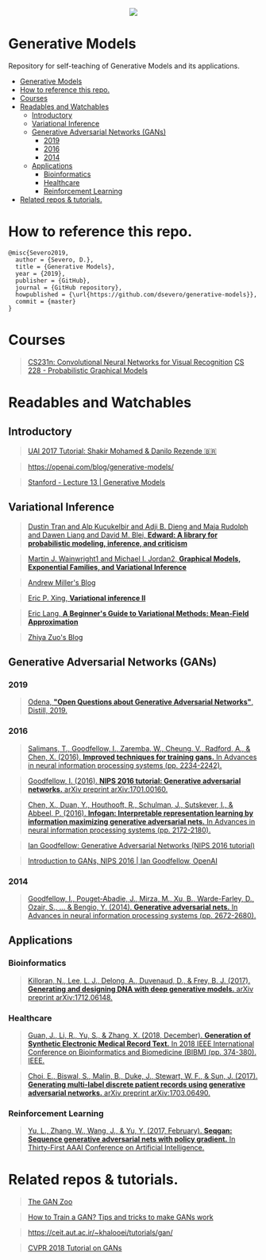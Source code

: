 <p align="center"> 
  <img src="assets/gan-mnist-5.gif">
</p>

Generative Models
===================
Repository for self-teaching of Generative Models and its applications.
<!--ts-->
   * [Generative Models](#generative-models)
   * [How to reference this repo.](#how-to-reference-this-repo)
   * [Courses](#courses)
   * [Readables and Watchables](#readables-and-watchables)
      * [Introductory](#introductory)
      * [Variational Inference](#variational-inference)
      * [Generative Adversarial Networks (GANs)](#generative-adversarial-networks-gans)
         * [2019](#2019)
         * [2016](#2016)
         * [2014](#2014)
      * [Applications](#applications)
         * [Bioinformatics](#bioinformatics)
         * [Healthcare](#healthcare)
         * [Reinforcement Learning](#reinforcement-learning)
   * [Related repos &amp; tutorials.](#related-repos--tutorials)

<!-- Added by: severo, at: Wed Jul 24 14:01:25 -03 2019 -->

<!--te-->

# How to reference this repo.
```
@misc{Severo2019,
  author = {Severo, D.},
  title = {Generative Models},
  year = {2019},
  publisher = {GitHub},
  journal = {GitHub repository},
  howpublished = {\url{https://github.com/dsevero/generative-models}},
  commit = {master}
}
```
# Courses
> [CS231n: Convolutional Neural Networks for Visual Recognition](http://cs231n.stanford.edu/)
> [CS 228 - Probabilistic Graphical Models](https://cs228.stanford.edu/)

# Readables and Watchables

## Introductory
> [UAI 2017 Tutorial: Shakir Mohamed & Danilo Rezende :brazil:](https://www.youtube.com/watch?v=JrO5fSskISY)

> https://openai.com/blog/generative-models/

> [Stanford - Lecture 13 | Generative Models](https://www.youtube.com/watch?v=5WoItGTWV54)

## Variational Inference
> [Dustin Tran and Alp Kucukelbir and Adji B. Dieng and Maja Rudolph and Dawen Liang and David M. Blei, **Edward: A library for probabilistic modeling, inference, and criticism**](http://edwardlib.org/tutorials/)

> [Martin J. Wainwright1 and Michael I. Jordan2, **Graphical Models, Exponential Families, and Variational Inference**](https://people.eecs.berkeley.edu/~wainwrig/Papers/WaiJor08_FTML.pdf)

> [Andrew Miller's Blog](http://andymiller.github.io/blog/)

> [ Eric P. Xing, **Variational inference II**](https://www.cs.cmu.edu/~epxing/Class/10708-15/notes/10708_scribe_lecture13.pdf)

> [Eric Lang, **A Beginner's Guide to Variational Methods: Mean-Field Approximation**](https://blog.evjang.com/2016/08/variational-bayes.html)

> [Zhiya Zuo's Blog](https://zhiyzuo.github.io/blog/)

## Generative Adversarial Networks (GANs)
### 2019
> [Odena, **"Open Questions about Generative Adversarial Networks"**, Distill, 2019.](https://distill.pub/2019/gan-open-problems/)

### 2016
> [Salimans, T., Goodfellow, I., Zaremba, W., Cheung, V., Radford, A., & Chen, X. (2016). **Improved techniques for training gans.** In Advances in neural information processing systems (pp. 2234-2242).](https://arxiv.org/abs/1606.03498)

> [Goodfellow, I. (2016). **NIPS 2016 tutorial: Generative adversarial networks.** arXiv preprint arXiv:1701.00160.](https://arxiv.org/abs/1701.00160)

> [Chen, X., Duan, Y., Houthooft, R., Schulman, J., Sutskever, I., & Abbeel, P. (2016). **Infogan: Interpretable representation learning by information maximizing generative adversarial nets.** In Advances in neural information processing systems (pp. 2172-2180).](https://arxiv.org/abs/1606.03657)

> [Ian Goodfellow: Generative Adversarial Networks (NIPS 2016 tutorial)](https://www.youtube.com/watch?v=HGYYEUSm-0Q)

> [Introduction to GANs, NIPS 2016 | Ian Goodfellow, OpenAI](https://www.youtube.com/watch?v=9JpdAg6uMXs)

### 2014
> [Goodfellow, I., Pouget-Abadie, J., Mirza, M., Xu, B., Warde-Farley, D., Ozair, S., ... & Bengio, Y. (2014). **Generative adversarial nets.** In Advances in neural information processing systems (pp. 2672-2680).](https://arxiv.org/abs/1406.2661)

## Applications
### Bioinformatics
> [Killoran, N., Lee, L. J., Delong, A., Duvenaud, D., & Frey, B. J. (2017). **Generating and designing DNA with deep generative models.** arXiv preprint arXiv:1712.06148.](https://arxiv.org/abs/1712.06148)

### Healthcare
> [Guan, J., Li, R., Yu, S., & Zhang, X. (2018, December). **Generation of Synthetic Electronic Medical Record Text.** In 2018 IEEE International Conference on Bioinformatics and Biomedicine (BIBM) (pp. 374-380). IEEE.](https://arxiv.org/abs/1812.02793)

> [Choi, E., Biswal, S., Malin, B., Duke, J., Stewart, W. F., & Sun, J. (2017). **Generating multi-label discrete patient records using generative adversarial networks.** arXiv preprint arXiv:1703.06490.](https://arxiv.org/pdf/1703.06490v3.pdf)


### Reinforcement Learning
> [Yu, L., Zhang, W., Wang, J., & Yu, Y. (2017, February). **Seqgan: Sequence generative adversarial nets with policy gradient.** In Thirty-First AAAI Conference on Artificial Intelligence.](https://arxiv.org/abs/1609.05473)

# Related repos & tutorials.
> [The GAN Zoo](https://github.com/hindupuravinash/the-gan-zoo)

> [How to Train a GAN? Tips and tricks to make GANs work](https://github.com/soumith/ganhacks)

> https://ceit.aut.ac.ir/~khalooei/tutorials/gan/

> [CVPR 2018 Tutorial on GANs](https://sites.google.com/view/cvpr2018tutorialongans/)
